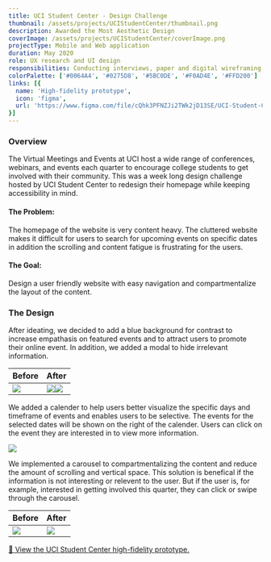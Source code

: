 ```yaml
---
title: UCI Student Center - Design Challenge
thumbnail: /assets/projects/UCIStudentCenter/thumbnail.png
description: Awarded the Most Aesthetic Design
coverImage: /assets/projects/UCIStudentCenter/coverImage.png
projectType: Mobile and Web application
duration: May 2020
role: UX research and UI design
responsibilities: Conducting interviews, paper and digital wireframing, low and high-fidelity prototyping, conducting usability studies, accounting for accessibility, and iterating on designs.
colorPalette: ['#0064A4', '#0275D8', '#5BC0DE', '#F0AD4E', '#FFD200']
links: [{
  name: 'High-fidelity prototype',
  icon: 'figma',
  url: 'https://www.figma.com/file/cQhk3PFNZJi2TWk2jD13SE/UCI-Student-Center---Design-Challenge?node-id=2%3A39'
}]
---
```


### Overview

The Virtual Meetings and Events at UCI host a wide range of conferences, webinars, and events each quarter to encourage college students to get involved with their community. This was a week long design challenge hosted by UCI Student Center to redesign their homepage while keeping accessibility in mind.

#### The Problem:

The homepage of the website is very content heavy. The cluttered website makes it difficult for users to search for upcoming events on specific dates in addition the scrolling and content fatigue is frustrating for the users.

#### The Goal:

Design a user friendly website with easy navigation and compartmentalize the layout of the content.

### The Design

After ideating, we decided to add a blue background for contrast to increase empathasis on featured events and to attract users to promote their online event. In addition, we added a modal to hide irrelevant information.

| Before      | After       |
| ----------- | ----------- |
| ![](/assets/projects/UCIStudentCenter/1.png)| ![](/assets/projects/UCIStudentCenter/2.png)![](/assets/projects/UCIStudentCenter/3.png)|

We added a calender to help users better visualize the specific days and timeframe of events and enables users to be selective. The events for the selected dates will be shown on the right of the calender. Users can click on the event they are interested in to view more information.

![](/assets/projects/UCIStudentCenter/4.png)

We implemented a carousel to compartmentalizing the content and reduce the amount of scrolling and vertical space. This solution is benefical if the information is not interesting or relevent to the user. But if the user is, for example, interested in getting involved this quarter, they can click or swipe through the carousel.

|Before|After|
|-|-|
|![](/assets/projects/UCIStudentCenter/5.png)|![](/assets/projects/UCIStudentCenter/6.png)|

[🎨 View the UCI Student Center high-fidelity prototype.](https://www.figma.com/file/cQhk3PFNZJi2TWk2jD13SE/UCI-Student-Center---Design-Challenge?node-id=0%3A1)